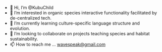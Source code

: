 - 👋 Hi, I’m @KubuChild
- 👀 I’m interested in organic species interactive functionality facilitated by de-centralized tech. 
- 🌱 I’m currently learning culture-specific language structure and evolution. 
- 💞️ I’m looking to collaborate on projects teaching species and habitat sustainability. 
- 📫 How to reach me ... wavespeak@gmail.com

<!---
KubuChild/KubuChild is a ✨ special ✨ repository because its `README.md` (this file) appears on your GitHub profile.
You can click the Preview link to take a look at your changes.
--->
